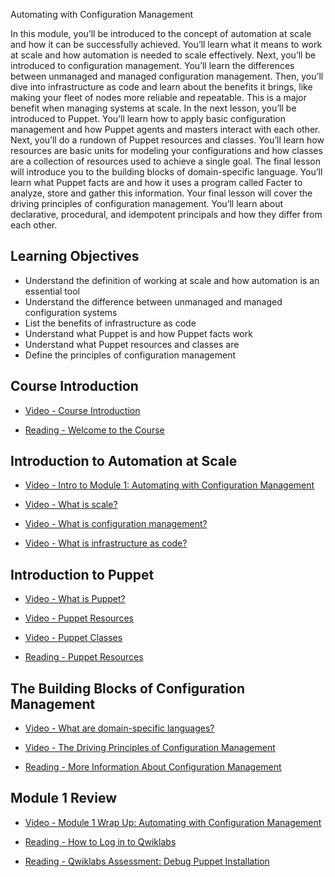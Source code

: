 Automating with Configuration Management

In this module, you’ll be introduced to the concept of automation at scale and how it can be successfully achieved. You’ll learn what it means to work at scale and how automation is needed to scale effectively. Next, you’ll be introduced to configuration management. You’ll learn the differences between unmanaged and managed configuration management. Then, you’ll dive into infrastructure as code and learn about the benefits it brings, like making your fleet of nodes more reliable and repeatable. This is a major benefit when managing systems at scale. In the next lesson, you’ll be introduced to Puppet. You’ll learn how to apply basic configuration management and how Puppet agents and masters interact with each other. Next, you’ll do a rundown of Puppet resources and classes. You’ll learn how resources are basic units for modeling your configurations and how classes are a collection of resources used to achieve a single goal. The final lesson will introduce you to the building blocks of domain-specific language. You’ll learn what Puppet facts are and how it uses a program called Facter to analyze, store and gather this information. Your final lesson will cover the driving principles of configuration management. You’ll learn about declarative, procedural, and idempotent principals and how they differ from each other.

## Learning Objectives

- Understand the definition of working at scale and how automation is an essential tool
- Understand the difference between unmanaged and managed configuration systems
- List the benefits of infrastructure as code
- Understand what Puppet is and how Puppet facts work
- Understand what Puppet resources and classes are
- Define the principles of configuration management

## Course Introduction

- [Video - Course Introduction](https://www.coursera.org/learn/configuration-management-cloud/lecture/hNRBO/course-introduction)

- [Reading - Welcome to the Course](https://www.coursera.org/learn/configuration-management-cloud/supplement/LLs4I/welcome-to-the-course)

## Introduction to Automation at Scale

- [Video - Intro to Module 1: Automating with Configuration Management](https://www.coursera.org/learn/configuration-management-cloud/lecture/eHuoE/intro-to-module-1-automating-with-configuration-management)

- [Video - What is scale?](https://www.coursera.org/learn/configuration-management-cloud/lecture/Wj6ES/what-is-scale)

- [Video - What is configuration management?](https://www.coursera.org/learn/configuration-management-cloud/lecture/FzqQ5/what-is-configuration-management)

- [Video - What is infrastructure as code?](https://www.coursera.org/learn/configuration-management-cloud/lecture/znE6q/what-is-infrastructure-as-code)

## Introduction to Puppet

- [Video - What is Puppet?](https://www.coursera.org/learn/configuration-management-cloud/lecture/wAyPs/what-is-puppet)

- [Video - Puppet Resources](https://www.coursera.org/learn/configuration-management-cloud/lecture/0kd5I/puppet-resources)

- [Video - Puppet Classes](https://www.coursera.org/learn/configuration-management-cloud/lecture/eYifs/puppet-classes)

- [Reading - Puppet Resources](https://www.coursera.org/learn/configuration-management-cloud/supplement/urCEJ/puppet-resources)

## The Building Blocks of Configuration Management

- [Video - What are domain-specific languages?](https://www.coursera.org/learn/configuration-management-cloud/lecture/9aEDx/what-are-domain-specific-languages)

- [Video - The Driving Principles of Configuration Management](https://www.coursera.org/learn/configuration-management-cloud/lecture/A3ZZB/the-driving-principles-of-configuration-management)

- [Reading - More Information About Configuration Management](https://www.coursera.org/learn/configuration-management-cloud/supplement/NJtNE/more-information-about-configuration-management)

## Module 1 Review

- [Video - Module 1 Wrap Up: Automating with Configuration Management](https://www.coursera.org/learn/configuration-management-cloud/lecture/4TEoi/module-1-wrap-up-automating-with-configuration-management)

- [Reading - How to Log in to Qwiklabs](https://www.coursera.org/learn/configuration-management-cloud/supplement/jNEro/how-to-log-in-to-qwiklabs)

- [Reading - Qwiklabs Assessment: Debug Puppet Installation](./Readings/Debugging_Puppet_Installation.pdf)